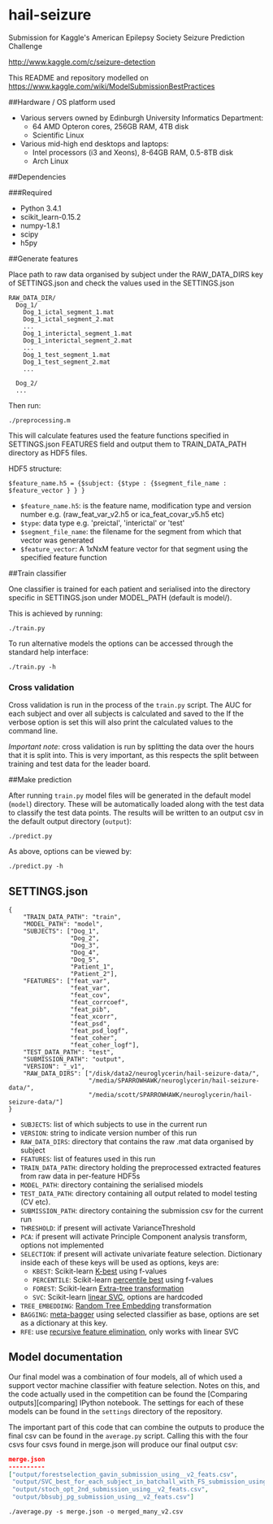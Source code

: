 hail-seizure
============

Submission for Kaggle's American Epilepsy Society Seizure Prediction Challenge

http://www.kaggle.com/c/seizure-detection

This README and repository modelled on https://www.kaggle.com/wiki/ModelSubmissionBestPractices

##Hardware / OS platform used
 * Various servers owned by Edinburgh University Informatics Department: 
      - 64 AMD Opteron cores, 256GB RAM, 4TB disk 
      - Scientific Linux
 * Various mid-high end desktops and laptops:
      - Intel processors (i3 and Xeons), 8-64GB RAM, 0.5-8TB disk
      - Arch Linux

##Dependencies

###Required

 * Python 3.4.1
 * scikit_learn-0.15.2
 * numpy-1.8.1
 * scipy
 * h5py

##Generate features

Place path to raw data organised by subject under the RAW_DATA_DIRS key of SETTINGS.json and check the values used in the SETTINGS.json
```
RAW_DATA_DIR/
  Dog_1/
    Dog_1_ictal_segment_1.mat
    Dog_1_ictal_segment_2.mat
    ...
    Dog_1_interictal_segment_1.mat
    Dog_1_interictal_segment_2.mat
    ...
    Dog_1_test_segment_1.mat
    Dog_1_test_segment_2.mat
    ...

  Dog_2/
  ...
```


Then run:
```
./preprocessing.m
```

This will calculate features used the feature functions specified in SETTINGS.json FEATURES field and output them to TRAIN_DATA_PATH directory as HDF5 files.

HDF5 structure: 

```
$feature_name.h5 = {$subject: {$type : {$segment_file_name : $feature_vector } } }

```

* `$feature_name.h5`: is the feature name, modification type and version number e.g. (raw_feat_var_v2.h5 or ica_feat_covar_v5.h5 etc)
* `$type`: data type e.g. 'preictal', 'interictal' or 'test'
* `$segment_file_name`: the filename for the segment from which that vector was generated
* `$feature_vector`: A 1xNxM feature vector for that segment using the specified feature function

##Train classifier

One classifier is trained for each patient and serialised into the directory specific in SETTINGS.json under MODEL_PATH (default is model/).

This is achieved by running:
```
./train.py
```

To run alternative models the options can be accessed through the standard
help interface:

```
./train.py -h
```

### Cross validation

Cross validation is run in the process of the `train.py` script.
The AUC for each subject and over all subjects is calculated and saved to the 
If the verbose option is set this will also print the calculated values to the command line.

_Important note_: cross validation is run by splitting the data over the hours that it is split into.
This is very important, as this respects the split between training and test data for the leader board.

##Make prediction

After running `train.py` model files will be generated in the default model 
(`model`) directory. These will be automatically loaded along with the test data
to classify the test data points. The results will be written to an output
csv in the default output directory (`output`):

```
./predict.py
```

As above, options can be viewed by:

```
./predict.py -h
```

## SETTINGS.json

```
{
    "TRAIN_DATA_PATH": "train", 
    "MODEL_PATH": "model", 
    "SUBJECTS": ["Dog_1",
                 "Dog_2",
                 "Dog_3",
                 "Dog_4",
                 "Dog_5",
                 "Patient_1",
                 "Patient_2"],
    "FEATURES": ["feat_var",
                 "feat_var", 
                 "feat_cov", 
                 "feat_corrcoef",
                 "feat_pib", 
                 "feat_xcorr", 
                 "feat_psd", 
                 "feat_psd_logf",
                 "feat_coher",
                 "feat_coher_logf"],
    "TEST_DATA_PATH": "test", 
    "SUBMISSION_PATH": "output",
    "VERSION": "_v1",
    "RAW_DATA_DIRS": ["/disk/data2/neuroglycerin/hail-seizure-data/",
                      "/media/SPARROWHAWK/neuroglycerin/hail-seizure-data/",
                      "/media/scott/SPARROWHAWK/neuroglycerin/hail-seizure-data/"]
}
```

* `SUBJECTS`: list of which subjects to use in the current run
* `VERSION`: string to indicate version number of this run
* `RAW_DATA_DIRS`: directory that contains the raw .mat data organised by subject
* `FEATURES`: list of features used in this run
* `TRAIN_DATA_PATH`: directory holding the preprocessed extracted features from raw data in per-feature HDF5s 
* `MODEL_PATH`: directory containing the serialised miodels
* `TEST_DATA_PATH`: directory containing all output related to model testing (CV etc).
* `SUBMISSION_PATH`: directory containing the submission csv for the current run
* `THRESHOLD`: if present will activate VarianceThreshold
* `PCA`: if present will activate Principle Component analysis transform, options
not implemented
* `SELECTION`: if present will activate univariate feature selection. Dictionary
inside each of these keys will be used as options, keys are:
    * `KBEST`: Scikit-learn [K-best][kbest] using f-values
    * `PERCENTILE`: Scikit-learn [percentile best][percentile] using f-values
    * `FOREST`: Scikit-learn [Extra-tree transformation][extra]
    * `SVC`: Scikit-learn [linear SVC][lsvc], options are hardcoded
* `TREE_EMBEDDING`: [Random Tree Embedding][rfembed] transformation
* `BAGGING`: [meta-bagger][meta] using selected classifier as base, options are 
set as a dictionary at this key.
* `RFE`: use [recursive feature elimination][rfe], only works with linear SVC

[kbest]: http://scikit-learn.org/stable/modules/generated/sklearn.feature_selection.SelectKBest.html
[percentile]: http://scikit-learn.org/stable/modules/generated/sklearn.feature_selection.SelectPercentile.html
[extra]: http://scikit-learn.org/stable/modules/generated/sklearn.ensemble.ExtraTreesClassifier.html
[lsvc]: http://scikit-learn.org/stable/modules/generated/sklearn.svm.LinearSVC.html
[rfembed]: http://scikit-learn.org/stable/modules/generated/sklearn.ensemble.RandomTreesEmbedding.html
[meta]: http://scikit-learn.org/stable/modules/generated/sklearn.ensemble.BaggingClassifier.html
[rfe]: http://scikit-learn.org/stable/auto_examples/plot_rfe_with_cross_validation.html

## Model documentation

Our final model was a combination of four models, all of which used a support 
vector machine classifier with feature selection. Notes on this, and the code
actually used in the competition can be found the [Comparing outputs][comparing]
IPython notebook. The settings for each of these models can be found in the 
`settings` directory of the repository.

The important part of this code that can combine the outputs to produce the
final csv can be found in the `average.py` script. Calling this with the 
four csvs four csvs found in merge.json will produce our final output csv:

```json
merge.json
----------
["output/forestselection_gavin_submission_using__v2_feats.csv",
 "output/SVC_best_for_each_subject_in_batchall_with_FS_submission_using__v3_feats.csv",
 "output/stoch_opt_2nd_submission_using__v2_feats.csv",
 "output/bbsubj_pg_submission_using__v2_feats.csv"]
```

```
./average.py -s merge.json -o merged_many_v2.csv
```


